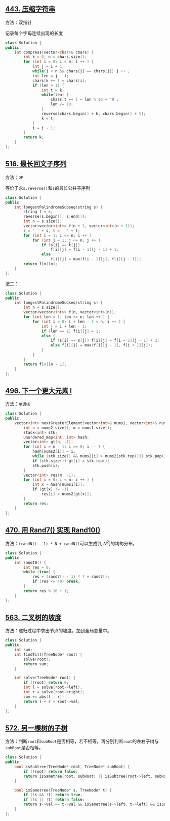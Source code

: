 ## [443. 压缩字符串](https://leetcode.cn/problems/string-compression/)

方法：双指针

记录每个字母连续出现的长度

```cpp
class Solution {
public:
    int compress(vector<char>& chars) {
        int k = 0, n = chars.size();
        for (int i = 0; i < n; i ++ ) {
            int j = i + 1;
            while(j < n && chars[j] == chars[i]) j ++ ;
            int len = j - i;
            chars[k ++ ] = chars[i];
            if (len > 1) {
                int t = k;
                while(len) {
                    chars[t ++ ] = len % 10 + '0';
                    len /= 10;
                }
                reverse(chars.begin() + k, chars.begin() + t);
                k = t;
            }
            i = j - 1;
        }
        return k;
    }
};
```





## [516. 最长回文子序列](https://leetcode.cn/problems/longest-palindromic-subsequence/)

方法：`DP`

等价于求`s.reverse()`和`s`的最长公共子序列

```cpp
class Solution {
public:
    int longestPalindromeSubseq(string s) {
        string t = s;
        reverse(s.begin(), s.end());
        int n = s.size();
        vector<vector<int>> f(n + 1, vector<int>(n + 1));
        s = ' ' + s, t = ' ' + t;
        for (int i = 1; i <= n; i ++ )
            for (int j = 1; j <= n; j ++ )
                if (s[i] == t[j])
                    f[i][j] = f[i - 1][j - 1] + 1;
                else
                    f[i][j] = max(f[i - 1][j], f[i][j - 1]);
        return f[n][n];
    }
};
```

法二：

```cpp
class Solution {
public:
    int longestPalindromeSubseq(string s) {
        int n = s.size();
        vector<vector<int>> f(n, vector<int>(n));
        for (int len = 1; len <= n; len ++ ) {
            for (int i = 0; i + len - 1 < n; i ++ ) {
                int j = i + len - 1;
                if (len == 1) f[i][j] = 1;
                else {
                    if (s[i] == s[j]) f[i][j] = f[i + 1][j - 1] + 2;
                    else f[i][j] = max(f[i][j - 1], f[i + 1][j]);
                }
            }
        }
        return f[0][n - 1];
    }
};
```



## [496. 下一个更大元素 I](https://leetcode.cn/problems/next-greater-element-i/)

方法：`单调栈`

```cpp
class Solution {
public:
    vector<int> nextGreaterElement(vector<int>& nums1, vector<int>& nums2) {
        int n = nums2.size(), m = nums1.size();
        stack<int> stk;
        unordered_map<int, int> hash;
        vector<int> gt(n, -1);
        for (int i = n - 1; i >= 0; i -- ) {
            hash[nums2[i]] = i;
            while (stk.size() && nums2[i] > nums2[stk.top()]) stk.pop();
            if (stk.size()) gt[i] = stk.top();
            stk.push(i);
        }
        vector<int> res(m, -1);
        for (int i = 0; i < m; i ++ ) {
            int x = hash[nums1[i]];
            if (gt[x] != -1)
                res[i] = nums2[gt[x]];
        }
        return res;
    }
};
```



## [470. 用 Rand7() 实现 Rand10()](https://leetcode.cn/problems/implement-rand10-using-rand7/)

方法：`(randN() - 1) * N + randN()`可以生成[1, $N^2$]的均匀分布。

```cpp
class Solution {
public:
    int rand10() {
        int res = 0;
        while (true) {
            res = (rand7() - 1) * 7 + rand7();
            if (res <= 40) break;
        }
        return res % 10 + 1;
    }
};
```



## [563. 二叉树的坡度](https://leetcode.cn/problems/binary-tree-tilt/)

方法：递归过程中求出节点的坡度，加到全局变量中。

```cpp
class Solution {
public:
    int sum;
    int findTilt(TreeNode* root) {
        solve(root);
        return sum;
    }

    int solve(TreeNode* root) {
        if (!root) return 0;
        int l = solve(root->left);
        int r = solve(root->right);
        sum += abs(l - r);
        return l + r + root->val;
    }
};
```





## [572. 另一棵树的子树](https://leetcode.cn/problems/subtree-of-another-tree/)

方法：判断`root`和`subRoot`是否相等，若不相等，再分别判断`root`的左右子树与`subRoot`是否相等。

```cpp
class Solution {
public:
    bool isSubtree(TreeNode* root, TreeNode* subRoot) {
        if (!root) return false;
        return isSametree(root, subRoot) || isSubtree(root->left, subRoot) || isSubtree(root->right, subRoot);
    }

    bool isSametree(TreeNode* s, TreeNode* t) {
        if (!s && !t) return true;
        if (!s || !t) return false;
        return s->val == t->val && isSametree(s->left, t->left) && isSametree(s->right, t->right);
    }
};
```







